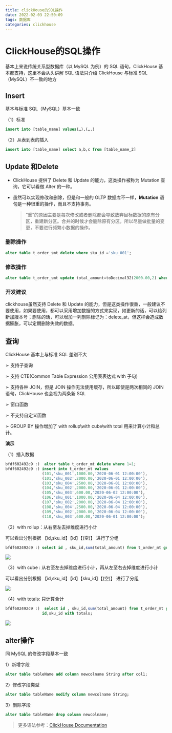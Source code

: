 ```yaml
---
title: clickHouse的SQL操作
date: 2022-02-03 22:50:09
tags: 数据库
categories: clickhouse
---
```


# ClickHouse的SQL操作

基本上来说传统关系型数据库（以 MySQL 为例）的 SQL 语句，ClickHouse 基本都支持，这里不会从头讲解 SQL 语法只介绍 ClickHouse 与标准 SQL（MySQL）不一致的地方

## Insert

基本与标准 SQL（MySQL）基本一致

（1）标准

```sql
insert into [table_name] values(…),(….)
```

（2）从表到表的插入

```sql
insert into [table_name] select a,b,c from [table_name_2]
```

## Update 和Delete

- ClickHouse 提供了 Delete 和 Update 的能力，这类操作被称为 Mutation 查询，它可以看做 Alter 的一种。

- 虽然可以实现修改和删除，但是和一般的 OLTP 数据库不一样，**Mutation** 语句是一种很重的操作，而且不支持事务。

  > “重”的原因主要是每次修改或者删除都会导致放弃目标数据的原有分区，重建新分区。合并的时候才会删除原有分区，所以尽量做批量的变更，不要进行频繁小数据的操作。

### 删除操作

```sql
alter table t_order_smt delete where sku_id ='sku_001';
```

### 修改操作

```sql
alter table t_order_smt update total_amount=toDecimal32(2000.00,2) where id =102;
```

### 开发建议

clickhouse虽然支持 Delete 和 Update 的能力，但是这类操作很重，一般建议不要使用，如果要使用，都可以采用增加数据的方式来实现，如更新的话，可以给列新加版本号；删除的话，可以增加一列删除标记为：delete_at，但这样会造成数据膨胀，可以定期删除失效的数据。

## 查询

ClickHouse 基本上与标准 SQL 差别不大

➢ 支持子查询

➢ 支持 CTE(Common Table Expression 公用表表达式 with 子句) 

➢ 支持各种 JOIN，但是 JOIN 操作无法使用缓存，所以即使是两次相同的 JOIN 语句，ClickHouse 也会视为两条新 SQL

➢ 窗口函数

➢ 不支持自定义函数

➢ GROUP BY 操作增加了 with rollup\with cube\with total 用来计算小计和总计。

**演示**

（1）插入数据

```sql
bfdf602492c9 :)  alter table t_order_mt delete where 1=1;
bfdf602492c9 :) insert into t_order_mt values
                (101,'sku_001',1000.00,'2020-06-01 12:00:00'),
                (101,'sku_002',2000.00,'2020-06-01 12:00:00'),
                (103,'sku_004',2500.00,'2020-06-01 12:00:00'),
                (104,'sku_002',2000.00,'2020-06-01 12:00:00'),
                (105,'sku_003',600.00,'2020-06-02 12:00:00'),
                (106,'sku_001',1000.00,'2020-06-04 12:00:00'),
                (107,'sku_002',2000.00,'2020-06-04 12:00:00'),
                (108,'sku_004',2500.00,'2020-06-04 12:00:00'),
                (109,'sku_002',2000.00,'2020-06-04 12:00:00'),
                (110,'sku_003',600.00,'2020-06-01 12:00:00');
```

（2）with rollup：从右至左去掉维度进行小计

可以看出分别根据  【id,sku_id】【id】【(空)】 进行了分组

```sql
bfdf602492c9 :) select id , sku_id,sum(total_amount) from t_order_mt group by id,sku_id with rollup;
```

![](https://tva1.sinaimg.cn/large/008i3skNly1gz1rqitalcj30hg0tamz1.jpg)

（3）with cube : 从右至左去掉维度进行小计，再从左至右去掉维度进行小计

可以看出分别根据  【id,sku_id】【id】【sku_id】【(空)】 进行了分组

![](https://tva1.sinaimg.cn/large/008i3skNly1gz1rt0556dj30hu0x0di6.jpg)

（4）with totals: 只计算合计

```sql
bfdf602492c9 :)  select id , sku_id,sum(total_amount) from t_order_mt group by
                id,sku_id with totals;
```

![](https://tva1.sinaimg.cn/large/008i3skNly1gz1rutq1qaj30j20im75i.jpg)

## alter操作

同 MySQL 的修改字段基本一致

1）新增字段

```sql
alter table tableName add column newcolname String after col1; 
```

2）修改字段类型

```sql
alter table tableName modify column newcolname String; 
```

3）删除字段

```sql
alter table tableName drop column newcolname; 
```

> 更多语法参考：[ClickHouse Documentation](https://clickhouse.com/docs/en/sql-reference/)

